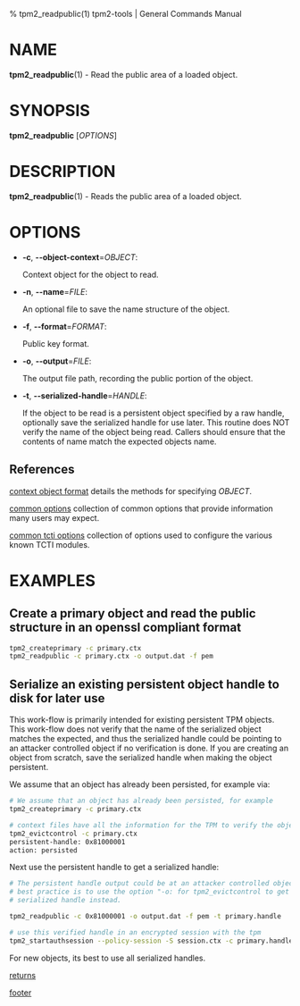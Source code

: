 % tpm2_readpublic(1) tpm2-tools | General Commands Manual

# NAME

**tpm2_readpublic**(1) - Read the public area of a loaded object.

# SYNOPSIS

**tpm2_readpublic** [*OPTIONS*]

# DESCRIPTION

**tpm2_readpublic**(1) - Reads the public area of a loaded object.

# OPTIONS

  * **-c**, **\--object-context**=_OBJECT_:

    Context object for the object to read.

  * **-n**, **\--name**=_FILE_:

    An optional file to save the name structure of the object.

  * **-f**, **\--format**=_FORMAT_:

    Public key format.

  * **-o**, **\--output**=_FILE_:

    The output file path, recording the public portion of the object.

  * **-t**, **\--serialized-handle**=_HANDLE_:

    If the object to be read is a persistent object specified by a raw handle,
    optionally save the serialized handle for use later. This routine does NOT verify the name of the object being read. Callers should ensure that the
    contents of name match the expected objects name.

## References

[context object format](common/ctxobj.md) details the methods for specifying
_OBJECT_.

[common options](common/options.md) collection of common options that provide
information many users may expect.

[common tcti options](common/tcti.md) collection of options used to configure
the various known TCTI modules.
# EXAMPLES

## Create a primary object and read the public structure in an openssl compliant format
```bash
tpm2_createprimary -c primary.ctx
tpm2_readpublic -c primary.ctx -o output.dat -f pem
```

## Serialize an existing persistent object handle to disk for later use

This work-flow is primarily intended for existing persistent TPM objects. This
work-flow does not verify that the name of the serialized object matches the
expected, and thus the serialized handle could be pointing to an attacker
controlled object if no verification is done. If you are creating an object from
scratch, save the serialized handle when making the object persistent.

We assume that an object has already been persisted, for example via:

```bash
# We assume that an object has already been persisted, for example
tpm2_createprimary -c primary.ctx

# context files have all the information for the TPM to verify the object
tpm2_evictcontrol -c primary.ctx
persistent-handle: 0x81000001
action: persisted
```

Next use the persistent handle to get a serialized handle:

```bash
# The persistent handle output could be at an attacker controlled object,
# best practice is to use the option "-o: for tpm2_evictcontrol to get a
# serialized handle instead.

tpm2_readpublic -c 0x81000001 -o output.dat -f pem -t primary.handle

# use this verified handle in an encrypted session with the tpm
tpm2_startauthsession --policy-session -S session.ctx -c primary.handle
```

For new objects, its best to use all serialized handles.

[returns](common/returns.md)

[footer](common/footer.md)

